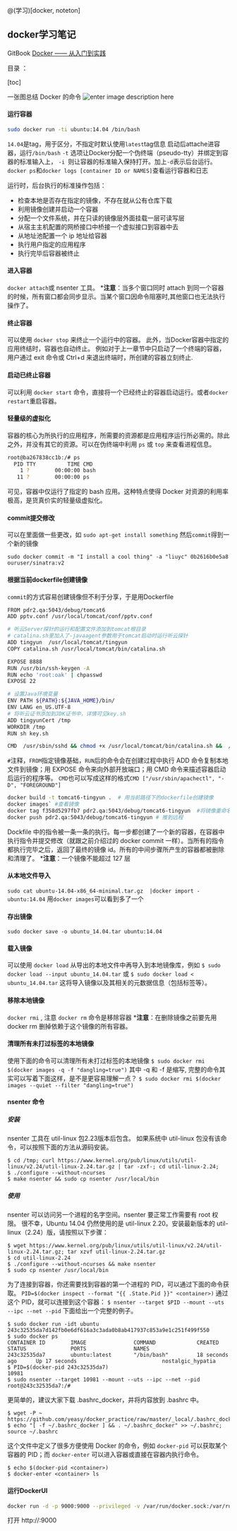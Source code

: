 
@(学习)[docker, noteton]
## docker学习笔记
GitBook [Docker —— 从入门到实践](https://www.gitbook.com/book/yeasy/docker_practice/details)

目录 ：

[toc]

一张图总结 Docker 的命令
![enter image description here](https://i.imgur.com/IVtcpGn.png)

#### 运行容器
```bash
sudo docker run -ti ubuntu:14.04 /bin/bash
```
`14.04`是tag，用于区分，不指定时默认使用`latest`tag信息
启动后attache进容器，运行`/bin/bash`
`-t` 选项让Docker分配一个伪终端（pseudo-tty）并绑定到容器的标准输入上， `-i `则让容器的标准输入保持打开。加上`-d`表示后台运行。
`docker ps`和`docker logs [container ID or NAMES]`查看运行容器和日志

运行时，后台执行的标准操作包括：
- 检查本地是否存在指定的镜像，不存在就从公有仓库下载
- 利用镜像创建并启动一个容器
- 分配一个文件系统，并在只读的镜像层外面挂载一层可读写层
- 从宿主主机配置的网桥接口中桥接一个虚拟接口到容器中去
- 从地址池配置一个 ip 地址给容器
- 执行用户指定的应用程序
- 执行完毕后容器被终止

#### 进入容器
`docker attach`或 nsenter 工具。
***注意**：当多个窗口同时 attach 到同一个容器的时候，所有窗口都会同步显示。当某个窗口因命令阻塞时,其他窗口也无法执行操作了。

#### 终止容器
可以使用 `docker stop` 来终止一个运行中的容器。
此外，当Docker容器中指定的应用终结时，容器也自动终止。 例如对于上一章节中只启动了一个终端的容器，用户通过 exit 命令或 Ctrl+d 来退出终端时，所创建的容器立刻终止.

#### 启动已终止容器
可以利用 `docker start` 命令，直接将一个已经终止的容器启动运行。或者`docker restart`重启容器。

#### 轻量级的虚拟化
容器的核心为所执行的应用程序，所需要的资源都是应用程序运行所必需的。除此之外，并没有其它的资源。可以在伪终端中利用 `ps` 或 `top` 来查看进程信息。
```bash
root@ba267838cc1b:/# ps
  PID TTY          TIME CMD
    1 ?        00:00:00 bash
   11 ?        00:00:00 ps
```
可见，容器中仅运行了指定的 bash 应用。这种特点使得 Docker 对资源的利用率极高，是货真价实的轻量级虚拟化。

#### commit提交修改
可以在里面做一些更改，如
`sudo apt-get install something`
然后`commit`得到一个新的镜像
```
sudo docker commit -m "I install a cool thing" -a "liuyc" 0b2616b0e5a8 ouruser/sinatra:v2
```

#### 根据当前dockerfile创建镜像
 `commit`的方式容易创建镜像但不利于分享，于是用Dockerfile
```bash
FROM pdr2.qa:5043/debug/tomcat6
ADD pptv.conf /usr/local/tomcat/conf/pptv.conf

# 听云Server探针的运行和配置文件添加到tomcat根目录
# catalina.sh里加入了-javaagent参数用于tomcat启动时运行听云探针
ADD tingyun  /usr/local/tomcat/tingyun
COPY catalina.sh /usr/local/tomcat/bin/catalina.sh

EXPOSE 8888
RUN /usr/bin/ssh-keygen -A
RUN echo 'root:oak' | chpasswd
EXPOSE 22

# 设置Java环境变量
ENV PATH ${PATH}:${JAVA_HOME}/bin/
ENV LANG en_US.UTF-8
# 将听云证书添加到JDK证书中，详情可见key.sh
ADD tingyunCert /tmp
WORKDIR /tmp
RUN sh key.sh

CMD  /usr/sbin/sshd && chmod +x /usr/local/tomcat/bin/catalina.sh &&  /usr/local/tomcat/bin/catalina.sh run
```
`#`注释，`FROM`指定镜像基础，`RUN`后的命令会在创建过程中执行
 ADD 命令复制本地文件到镜像；用 EXPOSE 命令来向外部开放端口；用 CMD 命令来描述容器启动后运行的程序等。
 `CMD`也可以写成这样的格式`CMD ["/usr/sbin/apachectl", "-D", "FOREGROUND"]`

```bash
docker build -t tomcat6-tingyun .  # 用当前路径下的dockerfile创建镜像
docker images` #查看镜像
docker tag f358d5297fb7 pdr2.qa:5043/debug/tomcat6-tingyun  #将镜像重命名
docker push pdr2.qa:5043/debug/tomcat6-tingyun # 推到远程
```
Dockfile 中的指令被一条一条的执行。每一步都创建了一个新的容器，在容器中执行指令并提交修改（就跟之前介绍过的 docker commit 一样）。当所有的指令都执行完毕之后，返回了最终的镜像 id。所有的中间步骤所产生的容器都被删除和清理了。
***注意**：一个镜像不能超过 127 层

#### 从本地文件导入
`sudo cat ubuntu-14.04-x86_64-minimal.tar.gz  |docker import - ubuntu:14.04`
用`docker images`可以看到多了一个

#### 存出镜像
`sudo docker save -o ubuntu_14.04.tar ubuntu:14.04`

#### 载入镜像
可以使用 `docker load` 从导出的本地文件中再导入到本地镜像库，例如
`$ sudo docker load --input ubuntu_14.04.tar`
或
`$ sudo docker load < ubuntu_14.04.tar`
这将导入镜像以及其相关的元数据信息（包括标签等）。

#### 移除本地镜像
`docker rmi` , 注意 `docker rm` 命令是移除容器
***注意**：在删除镜像之前要先用 docker rm 删掉依赖于这个镜像的所有容器。

#### 清理所有未打过标签的本地镜像
使用下面的命令可以清理所有未打过标签的本地镜像
`$ sudo docker rmi $(docker images -q -f "dangling=true")`
其中 -q 和 -f 是缩写, 完整的命令其实可以写着下面这样，是不是更容易理解一点？
`$ sudo docker rmi $(docker images --quiet --filter "dangling=true")`


#### nsenter 命令

##### 安装
nsenter 工具在 util-linux 包2.23版本后包含。 如果系统中 util-linux 包没有该命令，可以按照下面的方法从源码安装。
```
$ cd /tmp; curl https://www.kernel.org/pub/linux/utils/util-linux/v2.24/util-linux-2.24.tar.gz | tar -zxf-; cd util-linux-2.24;
$ ./configure --without-ncurses
$ make nsenter && sudo cp nsenter /usr/local/bin
```
##### 使用
nsenter 可以访问另一个进程的名字空间。nsenter 要正常工作需要有 root 权限。 很不幸，Ubuntu 14.04 仍然使用的是 util-linux 2.20。安装最新版本的 util-linux（2.24）版，请按照以下步骤：
```
$ wget https://www.kernel.org/pub/linux/utils/util-linux/v2.24/util-linux-2.24.tar.gz; tar xzvf util-linux-2.24.tar.gz
$ cd util-linux-2.24
$ ./configure --without-ncurses && make nsenter
$ sudo cp nsenter /usr/local/bin
```
为了连接到容器，你还需要找到容器的第一个进程的 PID，可以通过下面的命令获取。
`PID=$(docker inspect --format "{{ .State.Pid }}" <container>)`
通过这个 PID，就可以连接到这个容器：
`$ nsenter --target $PID --mount --uts --ipc --net --pid`
下面给出一个完整的例子。
```
$ sudo docker run -idt ubuntu
243c32535da7d142fb0e6df616a3c3ada0b8ab417937c853a9e1c251f499f550
$ sudo docker ps
CONTAINER ID        IMAGE               COMMAND             CREATED             STATUS              PORTS               NAMES
243c32535da7        ubuntu:latest       "/bin/bash"         18 seconds ago      Up 17 seconds                           nostalgic_hypatia
$ PID=$(docker-pid 243c32535da7)
10981
$ sudo nsenter --target 10981 --mount --uts --ipc --net --pid
root@243c32535da7:/#
```
更简单的，建议大家下载 .bashrc_docker，并将内容放到 .bashrc 中。
```
$ wget -P ~ https://github.com/yeasy/docker_practice/raw/master/_local/.bashrc_docker;
$ echo "[ -f ~/.bashrc_docker ] && . ~/.bashrc_docker" >> ~/.bashrc; source ~/.bashrc
```
这个文件中定义了很多方便使用 Docker 的命令，例如 `docker-pid` 可以获取某个容器的 PID；而 `docker-enter` 可以进入容器或直接在容器内执行命令。
```
$ echo $(docker-pid <container>)
$ docker-enter <container> ls
```

#### 运行DockerUI
``` bash
docker run -d -p 9000:9000 --privileged -v /var/run/docker.sock:/var/run/docker.sock uifd/ui-for-docker
```
打开  http://<dockerd host ip>:9000




